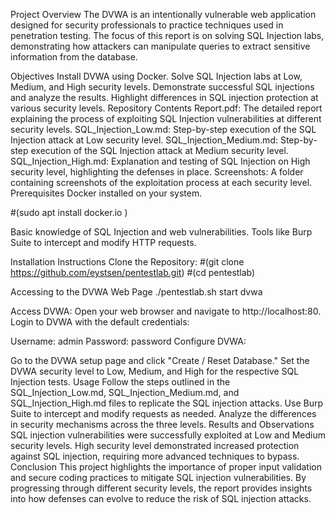 Project Overview
The DVWA is an intentionally vulnerable web application designed for security professionals to practice techniques used in penetration testing. The focus of this report is on solving SQL Injection labs, demonstrating how attackers can manipulate queries to extract sensitive information from the database.

Objectives
Install DVWA using Docker.
Solve SQL Injection labs at Low, Medium, and High security levels.
Demonstrate successful SQL injections and analyze the results.
Highlight differences in SQL injection protection at various security levels.
Repository Contents
Report.pdf: The detailed report explaining the process of exploiting SQL Injection vulnerabilities at different security levels.
SQL_Injection_Low.md: Step-by-step execution of the SQL Injection attack at Low security level.
SQL_Injection_Medium.md: Step-by-step execution of the SQL Injection attack at Medium security level.
SQL_Injection_High.md: Explanation and testing of SQL Injection on High security level, highlighting the defenses in place.
Screenshots: A folder containing screenshots of the exploitation process at each security level.
Prerequisites
Docker installed on your system.

#(sudo apt install docker.io )

Basic knowledge of SQL Injection and web vulnerabilities.
Tools like Burp Suite to intercept and modify HTTP requests.

Installation Instructions
Clone the Repository:
#(git clone https://github.com/eystsen/pentestlab.git) 
#(cd pentestlab)

Accessing to the DVWA Web Page 
./pentestlab.sh start dvwa 

Access DVWA: Open your web browser and navigate to http://localhost:80. Login to DVWA with the default credentials:

Username: admin
Password: password
Configure DVWA:

Go to the DVWA setup page and click "Create / Reset Database."
Set the DVWA security level to Low, Medium, and High for the respective SQL Injection tests.
Usage
Follow the steps outlined in the SQL_Injection_Low.md, SQL_Injection_Medium.md, and SQL_Injection_High.md files to replicate the SQL injection attacks.
Use Burp Suite to intercept and modify requests as needed.
Analyze the differences in security mechanisms across the three levels.
Results and Observations
SQL injection vulnerabilities were successfully exploited at Low and Medium security levels.
High security level demonstrated increased protection against SQL injection, requiring more advanced techniques to bypass.
Conclusion
This project highlights the importance of proper input validation and secure coding practices to mitigate SQL injection vulnerabilities. By progressing through different security levels, the report provides insights into how defenses can evolve to reduce the risk of SQL injection attacks.
